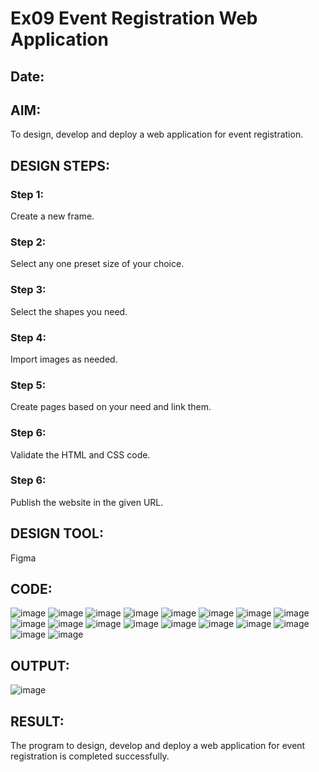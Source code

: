 # Ex09 Event Registration Web Application
## Date:

## AIM:
To design, develop and deploy a web application for event registration.

## DESIGN STEPS:

### Step 1:
Create a new frame.

### Step 2:
Select any one preset size of your choice.

### Step 3:
Select the shapes you need.

### Step 4:
Import images as needed.

### Step 5:
Create pages based on your need and link them.

### Step 6:

Validate the HTML and CSS code.

### Step 6:

Publish the website in the given URL.

## DESIGN TOOL:
Figma

## CODE:
![image](https://github.com/PREETHI3312/Figma/assets/151625222/7c42c31e-243b-4b47-956b-3a1af6500342)
![image](https://github.com/PREETHI3312/Figma/assets/151625222/a9263a19-09d7-415f-ac36-1c4a2ea26313)
![image](https://github.com/PREETHI3312/Figma/assets/151625222/6af0b84f-3844-4ff0-a872-357ed5c5b2fd)
![image](https://github.com/PREETHI3312/Figma/assets/151625222/8fa40462-be02-44d3-bd8b-0ddba5495609)
![image](https://github.com/PREETHI3312/Figma/assets/151625222/5e43bd2a-cb89-479f-91ee-db9ec27b185b)
![image](https://github.com/PREETHI3312/Figma/assets/151625222/28c82dfd-11dc-4f5f-b734-8e8bfb0d047f)
![image](https://github.com/PREETHI3312/Figma/assets/151625222/2cbaa835-bad6-409e-8c9e-b30f97570a7a)
![image](https://github.com/PREETHI3312/Figma/assets/151625222/82a754fb-7f51-4121-96f3-95450c4450e4)
![image](https://github.com/PREETHI3312/Figma/assets/151625222/28bc5adc-66b7-4c99-ab13-27cd4d25db14)
![image](https://github.com/PREETHI3312/Figma/assets/151625222/cf87e918-9877-4016-adda-be144096aaf5)
![image](https://github.com/PREETHI3312/Figma/assets/151625222/ff5ef749-277c-48d6-a888-38897c8a8014)
![image](https://github.com/PREETHI3312/Figma/assets/151625222/189b499b-9eb2-4d6a-b956-8cd8c45c719f)
![image](https://github.com/PREETHI3312/Figma/assets/151625222/6b68aec2-6aba-45e7-9544-09a759a42810)
![image](https://github.com/PREETHI3312/Figma/assets/151625222/0973cbea-d331-4746-9565-971dc48585b0)
![image](https://github.com/PREETHI3312/Figma/assets/151625222/283d79ce-13e4-4589-b5d9-82e6ffc53f52)
![image](https://github.com/PREETHI3312/Figma/assets/151625222/ebf37958-5557-4323-8837-948bccdca448)
![image](https://github.com/PREETHI3312/Figma/assets/151625222/74d365f6-3424-403a-993b-df1cf5be98b9)
![image](https://github.com/PREETHI3312/Figma/assets/151625222/27fc47a1-b2ae-4469-953f-5585cf0a652d)


## OUTPUT:
![image](https://github.com/PREETHI3312/Figma/assets/151625222/8acdede1-d7e7-4a14-8dda-290938b9c45f)


## RESULT:
The program to design, develop and deploy a web application for event registration is completed successfully.
